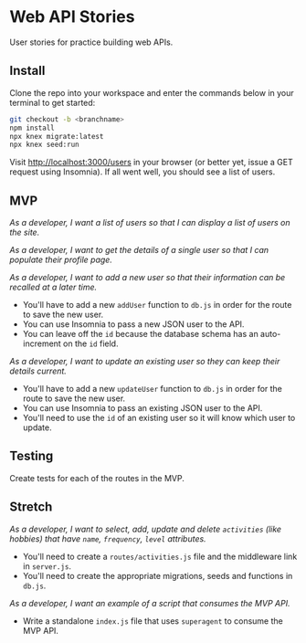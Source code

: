 # Web API Stories

User stories for practice building web APIs.

## Install

Clone the repo into your workspace and enter the commands below in your terminal to get started:

```sh
git checkout -b <branchname>
npm install
npx knex migrate:latest
npx knex seed:run
```

Visit [http://localhost:3000/users](http://localhost:3000/users) in your browser (or better yet, issue a GET request using Insomnia). If all went well, you should see a list of users.

## MVP

_As a developer, I want a list of users so that I can display a list of users on the site._

_As a developer, I want to get the details of a single user so that I can populate their profile page._

_As a developer, I want to add a new user so that their information can be recalled at a later time._

* You'll have to add a new `addUser` function to `db.js` in order for the route to save the new user.
* You can use Insomnia to pass a new JSON user to the API.
* You can leave off the `id` because the database schema has an auto-increment on the `id` field.

_As a developer, I want to update an existing user so they can keep their details current._

* You'll have to add a new `updateUser` function to `db.js` in order for the route to save the new user.
* You can use Insomnia to pass an existing JSON user to the API.
* You'll need to use the `id` of an existing user so it will know which user to update.


## Testing

Create tests for each of the routes in the MVP.


## Stretch

_As a developer, I want to select, add, update and delete `activities` (like hobbies) that have `name`, `frequency`, `level` attributes._

* You'll need to create a `routes/activities.js` file and the middleware link in `server.js`.
* You'll need to create the appropriate migrations, seeds and functions in `db.js`.

_As a developer, I want an example of a script that consumes the MVP API._

* Write a standalone `index.js` file that uses `superagent` to consume the MVP API.
